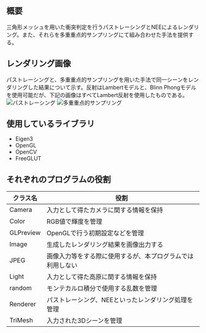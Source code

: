 ## 概要
三角形メッシュを用いた衝突判定を行うパストレーシングとNEEによるレンダリング。また、それらを多重重点的サンプリングにて組み合わせた手法を提供する。

## レンダリング画像
パストレーシングと、多重重点的サンプリングを用いた手法で同一シーンをレンダリングした結果について示す。反射はLambertモデルと、Blinn Phongモデルを使用可能だが、下記の画像はすべてLambert反射を使用したものである。
![パストレーシング](https://github.com/CGLkousei/basic_rendering/assets/147574806/b667192b-2ca9-4ed4-a178-4cca594215a2 "パストレーシングでのレンダリング")
![多重重点的サンプリング](https://github.com/CGLkousei/basic_rendering/assets/147574806/d512c4b3-550c-4279-a4b9-717455fc1353 "多重重点的サンプリングを用いたレンダリング")

## 使用しているライブラリ
* Eigen3
* OpenGL
* OpenCV
* FreeGLUT

## それぞれのプログラムの役割
| クラス名      | 役割                            |
|-----------|-------------------------------|
| Camera    | 入力として得たカメラに関する情報を保持           |
| Color     | RGB値で輝度を管理                    |
| GLPreview | OpenGLで行う初期設定などを管理            |
| Image     | 生成したレンダリング結果を画像出力する           |
| JPEG      | 画像入力等をする際に使用するが、本プログラムでは利用しない |
| Light     | 入力として得た高原に関する情報を保持            |
| random    | モンテカルロ積分で使用する乱数を管理            |
| Renderer  | パストレーシング、NEEといったレンダリング処理を管理   |
| TriMesh   | 入力された3Dシーンを管理                 |
